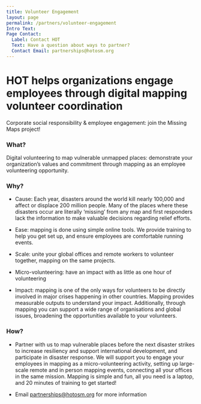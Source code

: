 ```yaml
---
title: Volunteer Engagement
layout: page
permalink: /partners/volunteer-engagement
Intro Text: 
Page Contact:
  Label: Contact HOT
  Text: Have a question about ways to partner?
  Contact Email: partnerships@hotosm.org
---
```


# HOT helps organizations engage employees through digital mapping volunteer coordination  

Corporate social responsibility & employee engagement: join the Missing Maps project!

### What?

Digital volunteering to map vulnerable unmapped places: demonstrate your organization’s values and commitment through mapping as an employee volunteering opportunity.
 
### Why?
* Cause: Each year, disasters around the world kill nearly 100,000 and affect or displace 200 million people. Many of the places where these disasters occur are literally ‘missing’ from any map and first responders lack the information to make valuable decisions regarding relief efforts.

* Ease: mapping is done using simple online tools. We provide training to help you get set up, and ensure employees are comfortable running events.

* Scale: unite your global offices and remote workers to volunteer together, mapping on the same projects.

* Micro-volunteering: have an impact with as little as one hour of volunteering

* Impact: mapping is one of the only ways for volunteers to be directly involved in major crises happening in other countries. Mapping provides measurable outputs to understand your impact. Additionally, through mapping you can support a wide range of organisations and global issues, broadening the opportunities available to your volunteers.

### How?

* Partner with us to map vulnerable places before the next disaster strikes to increase resiliency and support international development, and participate in disaster response. We will support you to engage your employees in mapping as a micro-volunteering activity, setting up large-scale remote and in person mapping events, connecting all your offices in the same mission. Mapping is simple and fun, all you need is a laptop, and 20 minutes of training to get started!

* Email [partnerships@hotosm.org](mailto:partnerships@hotosm.org) for more information